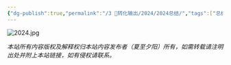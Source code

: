 ```yaml
---
{"dg-publish":true,"permalink":"/3 🎉转化输出/2024/2024总结/","tags":["总结"],"noteIcon":"1","created":"2025-01-02T19:26","updated":"2025-01-02T19:28"}
---
```


![2024.jpg](/img/user/%F0%9F%93%8E%E9%99%84%E4%BB%B6/2024.jpg)





<div class="transclusion internal-embed is-loaded"><div class="markdown-embed">




*本站所有内容版权及解释权归本站内容发布者（夏至夕阳）所有，如需转载请注明出处并附上本站链接，如有侵权请联系。*


</div></div>




